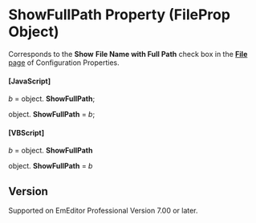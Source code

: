 # ShowFullPath Property (FileProp Object)

Corresponds to the **Show**
**File Name with Full Path** check box in the [**File** page](../../dlg/properties/file/index) of Configuration Properties.

#### \[JavaScript\]

_b_ =
object. **ShowFullPath**;

object. **ShowFullPath** = _b_;

#### \[VBScript\]

_b_ =
object. **ShowFullPath**

object. **ShowFullPath** = _b_

## Version

Supported on EmEditor Professional Version 7.00 or later.